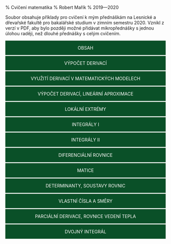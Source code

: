 % Cvičení matematika
% Robert Mařík
% 2019—2020


<style>
.obsah {display:block; width:100%; 
  background-color: #0a5028;
  color: white;
  padding-top: 1em ;
  padding-bottom: 1em;
  text-decoration: none;
  text-transform: uppercase;
  text-align: center;
  border-bottom-style: solid;
  border-bottom-color: white;

}
</style>

Soubor obsahuje příklady pro cvičení k mým přednáškám na Lesnické a dřevařské fakultě pro bakalářské studium v zimním semestru 2020. Vznikl z verzí v PDF, aby bylo později možné přidávat mikropřednášky s jednou úlohou raději, než dlouhé přednášky s celým cvičením.



<a class="obsah"  href="cviceni00.md.html">Obsah</a>
<a class="obsah"  href="cviceni01.md.html">Výpočet derivací</a>
<a class="obsah"  href="cviceni02.md.html">Využití derivací v matematických modelech</a>
<a class="obsah"  href="cviceni03.md.html">Výpočet derivací, lineární aproximace</a>
<a class="obsah"  href="cviceni04.md.html">Lokální extrémy</a>
<a class="obsah"  href="cviceni05.md.html">Integrály I</a>
<a class="obsah"  href="cviceni06.md.html">Integrály II</a>
<a class="obsah"  href="cviceni07.md.html">Diferenciální rovnice</a>
<a class="obsah"  href="cviceni08.md.html">Matice</a>
<a class="obsah"  href="cviceni09.md.html">Determinanty, soustavy rovnic</a>
<a class="obsah"  href="cviceni10.md.html">Vlastní čísla a směry</a>
<a class="obsah"  href="cviceni11.md.html">Parciální derivace, rovnice vedení tepla</a>
<a class="obsah"  href="cviceni12.md.html">Dvojný integrál</a>
